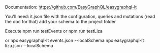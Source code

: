 
Documentation:
https://github.com/EasyGraphQL/easygraphql-lt


You'll need: 
it.json file with the configuration, queries and mutations (read the doc for that)
add your schema to the project folder

Execute 
npm run testEvents
or
npm run testLiza

or 
npx easygraphql-lt events.json --localSchema
npx easygraphql-lt liza.json --localSchema
